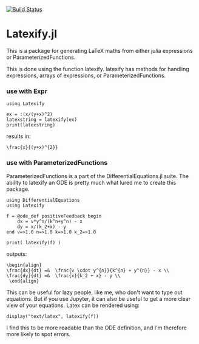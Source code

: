 [![Build Status](https://travis-ci.org/korsbo/Latexify.jl.svg?branch=master)](https://travis-ci.org/korsbo/Latexify.jl)

# Latexify.jl
This is a package for generating LaTeX maths from either julia expressions or ParameterizedFunctions.

This is done using the function latexify.
latexify has methods for handling expressions, arrays of expressions, or ParameterizedFunctions.


### use with Expr
```
using Latexify

ex = :(x/(y+x)^2)
latexstring = latexify(ex)
print(latexstring)
```
results in:
```
\frac{x}{(y+x)^{2}}
```

### use with ParameterizedFunctions
ParameterizedFunctions is a part of the DifferentialEquations.jl suite.
The ability to latexify an ODE is pretty much what lured me to create this package.

```
using DifferentialEquations
using Latexify

f = @ode_def positiveFeedback begin
    dx = v*y^n/(k^n+y^n) - x
    dy = x/(k_2+x) - y
end v=>1.0 n=>1.0 k=>1.0 k_2=>1.0

print( latexify(f) )
```
outputs:
```
\begin{align}
\frac{dx}{dt} =&  \frac{v \cdot y^{n}}{k^{n} + y^{n}} - x \\
\frac{dy}{dt} =&  \frac{x}{k_2 + x} - y \\
 \end{align}
```

This can be useful for lazy people, like me, who don't want to type out equations.
But if you use Jupyter, it can also be useful to get a more clear view of your equations.
Latex can be rendered using:
```
display("text/latex", latexify(f))
```
I find this to be more readable than the ODE definition, and I'm therefore more likely to spot errors.
